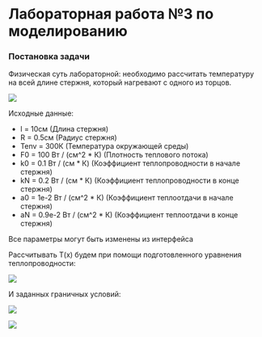 # Лабораторная работа №3 по моделированию
### Постановка задачи
Физическая суть лабораторной: необходимо рассчитать температуру на всей длине стержня, который нагревают с одного из торцов.

![](https://4.downloader.disk.yandex.ru/disk/a62e92dde1940ab0dd5e13a9a876e61c416950764a82cf8252830f5dfc09f7d3/58e04e13/m8c41i0kWxNC1MHB2salV-ckta-UvEVi_sf8fdWtUBttPGhs0dPMytnZDuj0bJxAhYDtgupEuM8_pI-4LjUA-w%3D%3D?uid=0&filename=%D1%84%D1%81.png&disposition=inline&hash=&limit=0&content_type=image%2Fpng&fsize=2613&hid=3865f30a2fc9f97acc6b6b10696311ed&media_type=image&tknv=v2&etag=3b7fa32f8bab86a673cb5587ba63bf0c)

Исходные данные:
* l = 10см (Длина стержня)
* R = 0.5см (Радиус стержня)
* Tenv = 300К (Температура окружающей среды)
* F0 = 100 Вт / (см^2 * К) (Плотность теплового потока)
* k0 = 0.1 Вт / (см * К) (Коэффициент теплопроводности в начале стержня)
* kN = 0.2 Вт / (см * К) (Коэффициент теплопроводности в конце стержня)
* a0 = 1e-2  Вт / (см^2 * К) (Коэффициент теплоотдачи в начале стержня)
* aN = 0.9e-2  Вт / (см^2 * К) (Коэффициент теплоотдачи в конце стержня)

Все параметры могут быть изменены из интерфейса

Рассчитывать T(x) будем при помощи подготовленного уравнения теплопроводности:

![](http://latex.codecogs.com/svg.latex?\frac{d}{dx}\left&space;(&space;k(x)\frac{dT}{dx}&space;\right&space;)&space;-&space;\frac{2\alpha(x)}{R}T(x)&space;&plus;&space;\frac{2\alpha(x)}{R}*Tenv&space;=&space;0)

И заданных граничных условий:

![](http://latex.codecogs.com/svg.latex?(x&space;=&space;0)&space;\Rightarrow&space;-k\frac{dT}{dx}&space;=&space;F_0)

![](http://latex.codecogs.com/svg.latex?(x&space;=&space;l)&space;\Rightarrow&space;-k\frac{dT}{dx}&space;=&space;\alpha(T(l)&space;-&space;T_{env}))
